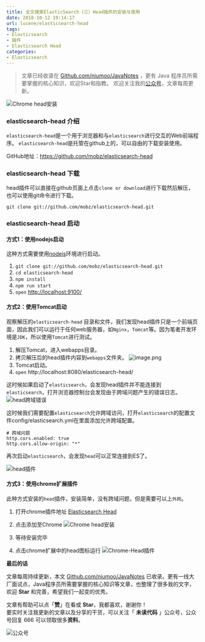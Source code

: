 ```yaml
---
title: 全文搜索ElasticSearch（三）Head插件的安装与使用
date: 2018-10-12 19:14:17
url: lucene/elasticsearch-head
tags:
- Elasticsearch
- 插件
- Elasticsearch Head
categories:
- Elasticsearch
---
```


> 文章已经收录在 [Github.com/niumoo/JavaNotes](https://github.com/niumoo/JavaNotes) ，更有 Java 程序员所需要掌握的核心知识，欢迎Star和指教。
> 欢迎关注我的[公众号](https://github.com/niumoo/JavaNotes#%E5%85%AC%E4%BC%97%E5%8F%B7)，文章每周更新。


![Chrome head安装](https://cdn.jsdelivr.net/gh/niumoo/cdn-assets/2019/36fc267332d7fa3aeb1a49fb651c48bc.png)
### elasticsearch-head 介绍

`elasticsearch-head`是一个用于浏览器和与`elasticsearch`进行交互的Web前端程序。 `elasticsearch-head`是托管在github上的，可以自由的下载安装使用。

GitHub地址：https://github.com/mobz/elasticsearch-head
<!-- more -->
### elasticsearch-head 下载

head插件可以直接在github页面上点击`clone or download`进行下载然后解压，也可以使用git命令进行下载。  

`git clone git://github.com/mobz/elasticsearch-head.git`

### elasticsearch-head 启动

#### 方式1：使用nodejs启动

这种方式需要使用[nodejs](https://nodejs.org/en/download/)环境进行启动。

1. `git clone git://github.com/mobz/elasticsearch-head.git`
1. `cd elasticsearch-head`
1. `npm install`
1. `npm run start`
1. `open` <http://localhost:9100/>

#### 方式2：使用Tomcat启动

观察解压的`elasticsearch-head` 目录和文件，我们发现head插件只是一个前端页面，因此我们可以运行于任何web服务器，如`Nginx`，`Tomcat`等。因为笔者开发环境是`JDK`，所以使用`Tomcat`进行测试。
1. 解压Tomcat，进入webapps目录。
2. 拷贝解压后的head插件内容到`webapps`文件夹。
![image.png](https://cdn.jsdelivr.net/gh/niumoo/cdn-assets/2019/7405907d8c23c444dc105dc6c73997a5.png) 
3. Tomcat启动。
4. `open` http://localhost:8080/elasticsearch-head/

这时候如果启动了`elasticsearch`，会发现head插件并不能连接到`elasticsearch`，打开浏览器控制台会发现由于跨域问题产生的错误日志。
![head跨域错误](https://cdn.jsdelivr.net/gh/niumoo/cdn-assets/2019/5a54b9ec54e63d18f4fa3454a04ad548.png)

这时候我们需要配置`elasticsearch`允许跨域访问，打开`elasticsearch`的配置文件config/elasticsearch.yml在里面添加允许跨域配置。
```
# 跨域问题
http.cors.enabled: true
http.cors.allow-origin: "*"
```
再次启动`elasticsearch`，会发现`head`可以正常连接到ES了。

![head插件](https://cdn.jsdelivr.net/gh/niumoo/cdn-assets/2019/4d718cf7b7bba9f61c67cd6f7958b8df.png)

#### 方式3：使用chrome扩展插件
此种方式安装的`head`插件，安装简单，没有跨域问题，但是需要可以上`外网`。

1. 打开chrome插件地址 [Elasticsearch Head](https://chrome.google.com/webstore/detail/elasticsearch-head/ffmkiejjmecolpfloofpjologoblkegm/)

2. 点击添加至Chrome
    ![Chrome head安装](https://cdn.jsdelivr.net/gh/niumoo/cdn-assets/2019/36fc267332d7fa3aeb1a49fb651c48bc.png)
3. 等待安装完毕
4. 点击chrome扩展中的head图标运行
![Chrome-Head插件](https://cdn.jsdelivr.net/gh/niumoo/cdn-assets/2019/4e8dec7a1910de042607676b3e475796.png)


**最后的话**

文章每周持续更新，本文 [Github.com/niumoo/JavaNotes](https://github.com/niumoo/JavaNotes) 已收录。更有一线大厂面试点，Java程序员所需要掌握的核心知识等文章，也整理了很多我的文字，欢迎 **Star** 和完善，希望我们一起变的优秀。

文章有帮助可以点「**赞**」在看或 **Star**，我都喜欢，谢谢你！  
要实时关注我更新的文章以及分享的干货，可以关注「 **未读代码** 」公众号，公众号回复 666 可以领取很多**资料**。

![公众号](https://cdn.jsdelivr.net/gh/niumoo/cdn-assets@439f6a5f6bd130e2aec56f3527656d6edb487b91/webinfo/weixin-public.jpg)